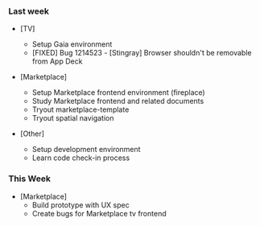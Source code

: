 ### Last week

* [TV]
  - Setup Gaia environment
  - [FIXED] Bug 1214523 - [Stingray] Browser shouldn't be removable from App Deck

* [Marketplace]
  - Setup Marketplace frontend environment (fireplace)
  - Study Marketplace frontend and related documents
  - Tryout marketplace-template
  - Tryout spatial navigation

* [Other]
  - Setup development environment
  - Learn code check-in process

### This Week

* [Marketplace]
  - Build prototype with UX spec
  - Create bugs for Marketplace tv frontend
